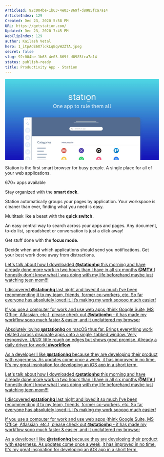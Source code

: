 ```yaml
---
ArticleId: 92c004be-1b63-4e03-869f-d8985fca7a14
ArticleIndex: 129
Created: Dec 23, 2020 5:58 PM
URL: https://getstation.com/
Updated: Dec 23, 2020 7:45 PM
WebClipIndex: 129
author: Kailash Vetal
hero: 1_itpAdE6O7ldkLqBqvW2ZTA.jpeg
secret: false
slug: 92c004be-1b63-4e03-869f-d8985fca7a14
status: publish-ready
title: Productivity App - Station
---
```

![9fa47aa0d659c9a9b8674927e52635219d9ad8d4_seo.png](129%20ad40e54963634c7687f3fa9431d45ac5/9fa47aa0d659c9a9b8674927e52635219d9ad8d4_seo.png)

Station is the first smart browser for busy people. A single place for all of your web applications.

670+ apps available

Stay organized with the **smart dock.**

Station automatically groups your pages by application. Your workspace is cleaner than ever, finding what you need is easy.

Multitask like a beast with the **quick switch.**

An easy central way to search across your apps and pages. Any document, to-do list, spreadsheet or conversation is just a click away!

Get stuff done with the **focus mode.**

Decide when and which applications should send you notifications. Get your best work done away from distractions.

[Let's talk about how I downloaded **@stationhq** this morning and have already done more work in two hours than I have in all six months **@MTV** I honestly don't know what I was doing with my life beforehand maybe just watching teen mom!!!](https://twitter.com/Terr/status/990982683114303488)

[I discovered **@stationhq** last night and loved it so much I’ve been recommending it to my team, friends, former co-workers, etc. So far everyone has absolutely loved it. It’s making my work sooooo much easier!](https://twitter.com/justinmeader/status/994610198831648768)

[If you use a computer for work and use web apps (think Google Suite, MS Office, Atlassian, etc.), please check out **@stationhq** - it has made my workflow sooo much faster & easier, and it uncluttered my browser](https://twitter.com/debschleede/status/1039863579384655872)

[Absolutely loving **@stationhq** on macOS thus far. Brings everything work related across disparate apps onto a single, tabbed window. Very responsive. UI/UX little rough on edges but shows great promise. Already a daily driver for work! **#workflow**](https://twitter.com/sanjanah/status/996877059157737473)

[As a developer I like **@stationhq** because they are developing their product with eagerness. As updates come once a week, it has improved in no time. It's my great inspiration for developing an iOS app in a short term.](https://twitter.com/curryisdrink/status/1024053297529815040)

[Let's talk about how I downloaded **@stationhq** this morning and have already done more work in two hours than I have in all six months **@MTV** I honestly don't know what I was doing with my life beforehand maybe just watching teen mom!!!](https://twitter.com/Terr/status/990982683114303488)

[I discovered **@stationhq** last night and loved it so much I’ve been recommending it to my team, friends, former co-workers, etc. So far everyone has absolutely loved it. It’s making my work sooooo much easier!](https://twitter.com/justinmeader/status/994610198831648768)

[If you use a computer for work and use web apps (think Google Suite, MS Office, Atlassian, etc.), please check out **@stationhq** - it has made my workflow sooo much faster & easier, and it uncluttered my browser](https://twitter.com/debschleede/status/1039863579384655872)

[As a developer I like **@stationhq** because they are developing their product with eagerness. As updates come once a week, it has improved in no time. It's my great inspiration for developing an iOS app in a short term.](https://twitter.com/curryisdrink/status/1024053297529815040)
